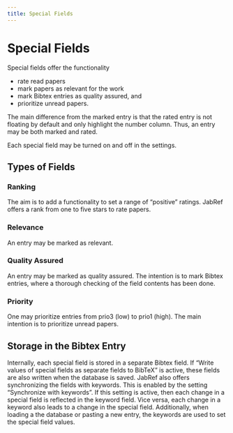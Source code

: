 ```yaml
---
title: Special Fields
---
```


# Special Fields

Special fields offer the functionality

-   rate read papers
-   mark papers as relevant for the work
-   mark Bibtex entries as quality assured, and
-   prioritize unread papers.

The main difference from the marked entry is that the rated entry is not floating by default and only highlight the number column. Thus, an entry may be both marked and rated.

Each special field may be turned on and off in the settings.

## Types of Fields

### Ranking

The aim is to add a functionality to set a range of “positive” ratings. JabRef offers a rank from one to five stars to rate papers.

### Relevance

An entry may be marked as relevant.

### Quality Assured

An entry may be marked as quality assured. The intention is to mark Bibtex entries, where a thorough checking of the field contents has been done.

### Priority

One may prioritize entries from prio3 (low) to prio1 (high). The main intention is to prioritize unread papers.

## Storage in the Bibtex Entry

Internally, each special field is stored in a separate Bibtex field. If “Write values of special fields as separate fields to BibTeX” is active, these fields are also written when the database is saved. JabRef also offers synchronizing the fields with keywords. This is enabled by the setting “Synchronize with keywords”. If this setting is active, then each change in a special field is reflected in the keyword field. Vice versa, each change in a keyword also leads to a change in the special field. Additionally, when loading a the database or pasting a new entry, the keywords are used to set the special field values.
